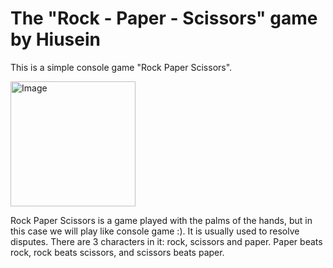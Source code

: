 # The "Rock - Paper - Scissors" game by Hiusein
This is a simple console game "Rock Paper Scissors".

<img alt="Image" width="200px" src = "" />

Rock Paper Scissors is a game played with the palms of the hands, but in this case we will play like console game :).
It is usually used to resolve disputes.
There are 3 characters in it: rock, scissors and paper.
Paper beats rock, rock beats scissors, and scissors beats paper.

